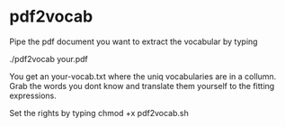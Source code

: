 # pdf2vocab
Pipe the pdf document you want to extract the vocabular by typing 

./pdf2vocab your.pdf

You get an your-vocab.txt where the uniq vocabularies are in a collumn.
Grab the words you dont know and translate them yourself to the fitting expressions.


Set the rights by typing chmod +x pdf2vocab.sh
